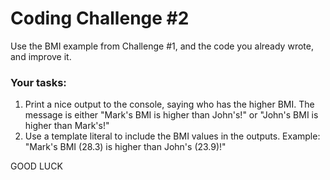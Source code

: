 # Coding Challenge #2

Use the BMI example from Challenge #1, and the code you already wrote, and improve it.


### **Your tasks:**
1. Print a nice output to the console, saying who has the higher BMI. The message is either "Mark's BMI is higher than John's!" or "John's BMI is higher than Mark's!"
2. Use a template literal to include the BMI values in the outputs. Example: "Mark's BMI (28.3) is higher than John's (23.9)!"

GOOD LUCK 